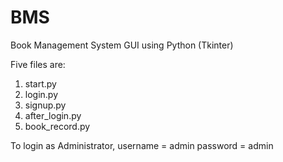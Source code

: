 # BMS
Book Management System GUI using Python (Tkinter)

Five files are:
1. start.py
2. login.py
3. signup.py
4. after_login.py
5. book_record.py

To login as Administrator,
username = admin
password = admin
